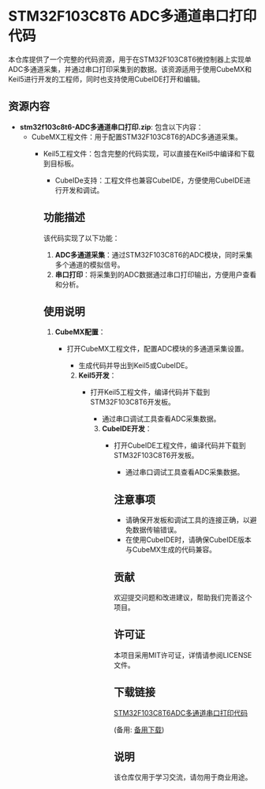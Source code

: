 # STM32F103C8T6 ADC多通道串口打印代码

本仓库提供了一个完整的代码资源，用于在STM32F103C8T6微控制器上实现单ADC多通道采集，并通过串口打印采集到的数据。该资源适用于使用CubeMX和Keil5进行开发的工程师，同时也支持使用CubeIDE打开和编辑。

## 资源内容

- **stm32f103c8t6-ADC多通道串口打印.zip**: 包含以下内容：
  - CubeMX工程文件：用于配置STM32F103C8T6的ADC多通道采集。
    - Keil5工程文件：包含完整的代码实现，可以直接在Keil5中编译和下载到目标板。
      - CubeIDe支持：工程文件也兼容CubeIDE，方便使用CubeIDE进行开发和调试。

      ## 功能描述

      该代码实现了以下功能：

      1. **ADC多通道采集**：通过STM32F103C8T6的ADC模块，同时采集多个通道的模拟信号。
      2. **串口打印**：将采集到的ADC数据通过串口打印输出，方便用户查看和分析。

      ## 使用说明

      1. **CubeMX配置**：
         - 打开CubeMX工程文件，配置ADC模块的多通道采集设置。
            - 生成代码并导出到Keil5或CubeIDE。

            2. **Keil5开发**：
               - 打开Keil5工程文件，编译代码并下载到STM32F103C8T6开发板。
                  - 通过串口调试工具查看ADC采集数据。

                  3. **CubeIDE开发**：
                     - 打开CubeIDE工程文件，编译代码并下载到STM32F103C8T6开发板。
                        - 通过串口调试工具查看ADC采集数据。

                        ## 注意事项

                        - 请确保开发板和调试工具的连接正确，以避免数据传输错误。
                        - 在使用CubeIDE时，请确保CubeIDE版本与CubeMX生成的代码兼容。

                        ## 贡献

                        欢迎提交问题和改进建议，帮助我们完善这个项目。

                        ## 许可证

                        本项目采用MIT许可证，详情请参阅LICENSE文件。

                        ## 下载链接
                        [STM32F103C8T6ADC多通道串口打印代码](https://pan.quark.cn/s/6cabe095489c) 

                        (备用: [备用下载](https://pan.baidu.com/s/1RcNkIiamvbp7_up7dZgIDw?pwd=1234))

                        ## 说明

                        该仓库仅用于学习交流，请勿用于商业用途。
